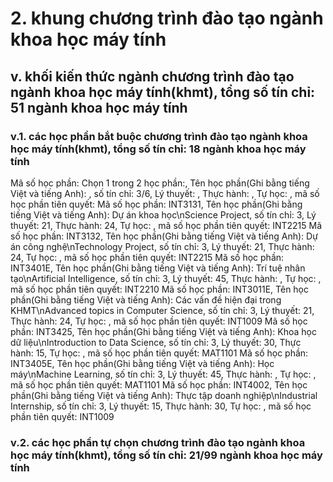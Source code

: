 # 2. khung chương trình đào tạo ngành khoa học máy tính
## v. khối kiến thức ngành chương trình đào tạo ngành khoa học máy tính(khmt), tổng số tín chỉ: 51 ngành khoa học máy tính
### v.1. các học phần bắt buộc chương trình đào tạo ngành khoa học máy tính(khmt), tổng số tín chỉ: 18 ngành khoa học máy tính
Mã số học phần: Chọn 1 trong 2 học phần:, Tên học phần(Ghi bằng tiếng Việt và tiếng Anh): , số tín chỉ: 3/6, Lý thuyết: , Thực hành: , Tự học: , mã số học phần tiên quyết:
Mã số học phần: INT3131, Tên học phần(Ghi bằng tiếng Việt và tiếng Anh): Dự án khoa học\nScience Project, số tín chỉ: 3, Lý thuyết: 21, Thực hành: 24, Tự học: , mã số học phần tiên quyết: INT2215
Mã số học phần: INT3132, Tên học phần(Ghi bằng tiếng Việt và tiếng Anh): Dự án công nghệ\nTechnology Project, số tín chỉ: 3, Lý thuyết: 21, Thực hành: 24, Tự học: , mã số học phần tiên quyết: INT2215
Mã số học phần: INT3401E, Tên học phần(Ghi bằng tiếng Việt và tiếng Anh): Trí tuệ nhân tạo\nArtificial Intelligence, số tín chỉ: 3, Lý thuyết: 45, Thực hành: , Tự học: , mã số học phần tiên quyết: INT2210
Mã số học phần: INT3011E, Tên học phần(Ghi bằng tiếng Việt và tiếng Anh): Các vấn đề hiện đại trong KHMT\nAdvanced topics in Computer Science, số tín chỉ: 3, Lý thuyết: 21, Thực hành: 24, Tự học: , mã số học phần tiên quyết: INT1009
Mã số học phần: INT3425, Tên học phần(Ghi bằng tiếng Việt và tiếng Anh): Khoa học dữ liệu\nIntroduction to Data Science, số tín chỉ: 3, Lý thuyết: 30, Thực hành: 15, Tự học: , mã số học phần tiên quyết: MAT1101
Mã số học phần: INT3405E, Tên học phần(Ghi bằng tiếng Việt và tiếng Anh): Học máy\nMachine Learning, số tín chỉ: 3, Lý thuyết: 45, Thực hành: , Tự học: , mã số học phần tiên quyết: MAT1101
Mã số học phần: INT4002, Tên học phần(Ghi bằng tiếng Việt và tiếng Anh): Thực tập doanh nghiệp\nIndustrial Internship, số tín chỉ: 3, Lý thuyết: 15, Thực hành: 30, Tự học: , mã số học phần tiên quyết: INT1009
### v.2. các học phần tự chọn chương trình đào tạo ngành khoa học máy tính(khmt), tổng số tín chỉ: 21/99 ngành khoa học máy tính
